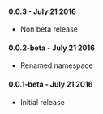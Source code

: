 #### 0.0.3 - July 21 2016
* Non beta release
#### 0.0.2-beta - July 21 2016
* Renamed namespace
#### 0.0.1-beta - July 21 2016
* Initial release
